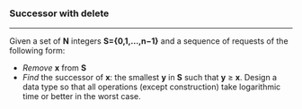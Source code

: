 ### Successor with delete
<hr>

Given a set of __N__ integers **S={0,1,...,n−1}** and a sequence of requests of the following form:

* _Remove_ **x** from __S__
* _Find_ the successor of **x**: the smallest __y__ in **S** such that __y__ ≥ __x__.
Design a data type so that all operations (except construction) take logarithmic time or better in the worst case.
